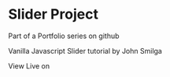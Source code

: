 # Slider Project
Part of a Portfolio series on github

Vanilla Javascript Slider tutorial by John Smilga

View Live on
